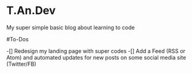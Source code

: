 # T.An.Dev
My super simple basic blog about learning to code

#To-Dos

-[] Redesign my landing page with super codes
-[] Add a Feed (RSS or Atom) and automated updates for new posts on some social media site (Twitter/FB)
